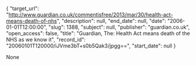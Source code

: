 {
  "target_url": "http://www.guardian.co.uk/commentisfree/2013/mar/30/health-act-means-death-of-nhs", 
  "description": null, 
  "end_date": null, 
  "date": "2006-01-01T12:00:00", 
  "slug": 1388, 
  "subject": null, 
  "publisher": "guardian.co.uk", 
  "open_access": false, 
  "title": "Guardian, The: Health Act means death of the NHS as we know it", 
  "record_id": "20060101T120000/iJVme3bT+s0b5Qak3/jpgg==", 
  "start_date": null
}

None